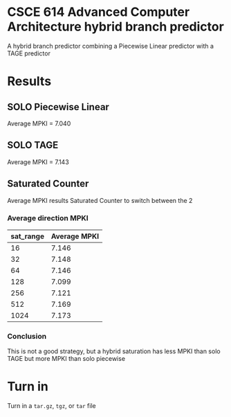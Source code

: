 # CSCE 614 Advanced Computer Architecture hybrid branch predictor

A hybrid branch predictor combining a Piecewise Linear predictor with a TAGE predictor

# Results

## SOLO Piecewise Linear
Average MPKI = 7.040

## SOLO TAGE
Average MPKI = 7.143

## Saturated Counter
Average MPKI results
Saturated Counter to switch between the 2

### Average direction MPKI
| sat_range | Average MPKI |
| --------- | ------------ |
| 16        | 7.146        |
| 32        | 7.148        |
| 64        | 7.146        |
| 128       | 7.099        |
| 256       | 7.121        |
| 512       | 7.169        |
| 1024      | 7.173        |

### Conclusion
This is not a good strategy, but a hybrid saturation has less MPKI than solo TAGE but more MPKI than solo piecewise 


# Turn in

Turn in a `tar.gz`, `tgz`, or `tar` file

